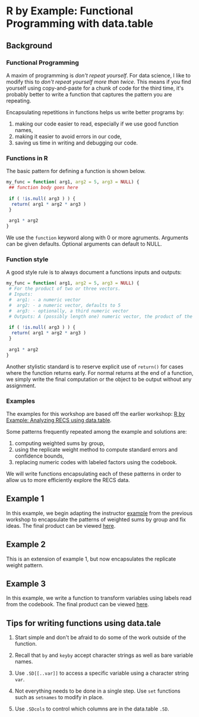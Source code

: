 # R by Example: Functional Programming with data.table

## Background

### Functional Programming

A maxim of programming is *don't repeat yourself*.  For data science, 
I like to modify this to *don't repeat yourself more than twice*.  This means if 
you find yourself using copy-and-paste for a chunk of code for the third time, 
it's probably better to write a function that captures the pattern you are 
repeating.

Encapsulating repetitions in functions helps us write better programs by:

1. making our code easier to read, especially if we use good function names,
1. making it easier to avoid errors in our code, 
1. saving us time in writing and debugging our code.  

### Functions in R

The basic pattern for defining a function is shown below.

```r
my_func = function( arg1, arg2 = 5, arg3 = NULL) {
 ## function body goes here
 
 if ( !is.null( arg3 ) ) {
  return( arg1 * arg2 * arg3 )
 }
 
 arg1 * arg2
}
```

We use the `function` keyword along with 0 or more agruments.  Arguments can
be given defaults. Optional arguments can default to NULL.  

### Function style
A good style rule is to always document a functions inputs and outputs:

```r
my_func = function( arg1, arg2 = 5, arg3 = NULL) {
 # For the product of two or three vectors. 
 # Inputs:
 #  arg1: - a numeric vector
 #  arg2: - a numeric vector, defaults to 5
 #  arg3: - optionally, a third numeric vector
 # Outputs: A (possibly length one) numeric vector, the product of the arguments
 
 if ( !is.null( arg3 ) ) {
  return( arg1 * arg2 * arg3 )
 }
 
 arg1 * arg2
}
```

Another stylistic standard is to reserve explicit use of `return()` for cases
where the function returns early. For normal returns at the end of a function,
we simply write the final computation or the object to be output without 
any assignment.

### Examples

The examples for this workshop are based off the earlier workshop:
[R by Example: Analyzing RECS using data.table](https://jbhender.github.io/CSCAR_Workshops/R_by_Example/recs_datatable/).

Some patterns frequently repeated among the example and solutions are:

1. computing weighted sums by group,
1. using the replicate weight method to compute standard errors and confidence
bounds,
1. replacing numeric codes with labeled factors using the codebook.

We will write functions encapsulating each of these patterns in order 
to allow us to more efficiently explore the RECS data. 

## Example 1

In this example, we begin adapting the instructor [example](https://jbhender.github.io/CSCAR_Workshops/R_by_Example/recs_datatable/RbyExample-recs_d-example.R) from the previous workshop to encapsulate the patterns of
weighted sums by group and fix ideas. The final product can be viewed [here](./RbyExample-recs-dt-example-adapted.R).

## Example 2

This is an extension of example 1, but now encapsulates the 
replicate weight pattern.

## Example 3

In this example, we write a function to transform variables using labels read
from the codebook. The final product can be viewed [here](./RbyExample-fpd-example1.R).

## Tips for writing functions using data.tale

1. Start simple and don't be afraid to do some of the work outside of the function.

1. Recall that `by` and `keyby` accept character strings as well as bare variable
names.

1. Use `.SD[[..var]]` to access a specific variable using a character string `var`.

1. Not everything needs to be done in a single step. Use `set` functions such as
   `setnames` to modify in place.

1. Use `.SDcols` to control which columns are in the data.table `.SD`. 




